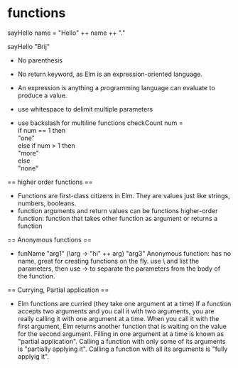 # functions
sayHello name = "Hello" ++ name ++ "."

sayHello "Brij"

- No parenthesis
- No return keyword, as Elm is an expression-oriented language.
- An expression is anything a programming language can evaluate to produce a value.
- use whitespace to delimit multiple parameters

- use backslash for multiline functions
checkCount num = \
  if num == 1 then \
    "one" \
  else if num > 1 then \
    "more" \
  else \
    "none"


== higher order functions ==
- Functions are first-class citizens in Elm. They are values just like strings, numbers, booleans.
- function arguments and return values can be functions
higher-order function: function that takes other function as argument or returns a function

== Anonymous functions ==
- funName "arg1" (\arg -> "hi" ++ arg) "arg3"
Anonymous function: has no name, great for creating functions on the fly.
use \ and list the parameters, then use -> to separate the parameters from the body of the function.


== Currying, Partial application ==
- Elm functions are curried (they take one argument at a time)
If a function accepts two arguments and you call it with two arguments, you are really calling it with one argument at a time. When you call it with the first argument, Elm returns another function that is waiting on the value for the second argument.
Filling in one argument at a time is known as "partial application". Calling a function with only some of its arguments is "partially applying it". Calling a function with all its arguments is "fully applyig it".


